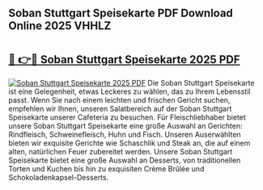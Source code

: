 ## Soban Stuttgart Speisekarte PDF Download Online 2025 VHHLZ

# <h2><a href="http://gc86kb.nevu.top/?p=Soban+Stuttgart+Speisekarte">🔗 👉🔴 Soban Stuttgart Speisekarte 2025 PDF</a></h2>

[![Soban Stuttgart Speisekarte 2025 PDF](https://i.imgur.com/dBaPXMq.png)](http://gc86kb.nevu.top/?p=Soban+Stuttgart+Speisekarte)
Die Soban Stuttgart Speisekarte ist eine Gelegenheit, etwas Leckeres zu wählen, das zu Ihrem Lebensstil passt. Wenn Sie nach einem leichten und frischen Gericht suchen, empfehlen wir Ihnen, unseren Salatbereich auf der Soban Stuttgart Speisekarte unserer Cafeteria zu besuchen. Für Fleischliebhaber bietet unsere Soban Stuttgart Speisekarte eine große Auswahl an Gerichten: Rindfleisch, Schweinefleisch, Huhn und Fisch. Unseren Auserwählten bieten wir exquisite Gerichte wie Schaschlik und Steak an, die auf einem alten, natürlichen Feuer zubereitet werden. Unsere Soban Stuttgart Speisekarte bietet eine große Auswahl an Desserts, von traditionellen Torten und Kuchen bis hin zu exquisiten Crème Brûlée und Schokoladenkapsel-Desserts.
